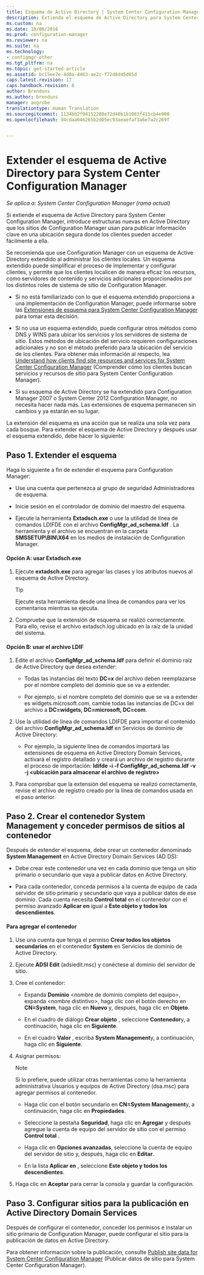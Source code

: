 ```yaml
---
title: Esquema de Active Directory | System Center Configuration Manager
description: Extienda el esquema de Active Directory para System Center Configuration Manager a fin de simplificar el proceso de implementar y configurar clientes.
ms.custom: na
ms.date: 10/06/2016
ms.prod: configuration-manager
ms.reviewer: na
ms.suite: na
ms.technology:
- configmgr-other
ms.tgt_pltfrm: na
ms.topic: get-started-article
ms.assetid: bc15ee7e-4d0a-4463-ae2c-f72d8d45d65d
caps.latest.revision: 17
caps.handback.revision: 0
author: Brenduns
ms.author: brenduns
manager: angrobe
translationtype: Human Translation
ms.sourcegitcommit: 1134bb2f04152288e72d40b1b1083f415cb4e900
ms.openlocfilehash: d4cdaa646265b2d05ec93aeaefaf3a6e7a2c269f


---
```

# <a name="extend-the-active-directory-schema-for-system-center-configuration-manager"></a>Extender el esquema de Active Directory para System Center Configuration Manager

*Se aplica a: System Center Configuration Manager (rama actual)*

Si extiende el esquema de Active Directory para System Center Configuration Manager, introduce estructuras nuevas en Active Directory que los sitios de Configuration Manager usan para publicar información clave en una ubicación segura donde los clientes pueden acceder fácilmente a ella.  

 Se recomienda que use Configuration Manager con un esquema de Active Directory extendido al administrar los clientes locales. Un esquema extendido puede simplificar el proceso de implementar y configurar clientes, y permite que los clientes localicen de manera eficaz los recursos, como servidores de contenido y servicios adicionales proporcionados por los distintos roles de sistema de sitio de Configuration Manager.  

-   Si no está familiarizado con lo que el esquema extendido proporciona a una implementación de Configuration Manager, puede informarse sobre las [Extensiones de esquema para System Center Configuration Manager](../../../core/plan-design/network/schema-extensions.md) para tomar esta decisión.  

-   Si no usa un esquema extendido, puede configurar otros métodos como DNS y WINS para ubicar los servicios y los servidores de sistema de sitio. Estos métodos de ubicación del servicio requieren configuraciones adicionales y no son el método preferido para la ubicación del servicio de los clientes. Para obtener más información al respecto, lea [Understand how clients find site resources and services for System Center Configuration Manager](../../../core/plan-design/hierarchy/understand-how-clients-find-site-resources-and-services.md) (Comprender cómo los clientes buscan servicios y recursos de sitio para System Center Configuration Manager).  

-   Si su esquema de Active Directory se ha extendido para Configuration Manager 2007 o System Center 2012 Configuration Manager, no necesita hacer nada más. Las extensiones de esquema permanecen sin cambios y ya estarán en su lugar.  

La extensión del esquema es una acción que se realiza una sola vez para cada bosque. Para extender el esquema de Active Directory y después usar el esquema extendido, debe hacer lo siguiente:  

## <a name="step-1-extend-the-schema"></a>Paso 1. Extender el esquema  
Haga lo siguiente a fin de extender el esquema para Configuration Manager:  

-   Use una cuenta que pertenezca al grupo de seguridad Administradores de esquema.  

-   Inicie sesión en el controlador de dominio del maestro del esquema.  

-   Ejecute la herramienta **Extadsch.exe** o use la utilidad de línea de comandos LDIFDE con el archivo **ConfigMgr_ad_schema.ldf** . La herramienta y el archivo se encuentran en la carpeta **SMSSETUP\BIN\X64** en los medios de instalación de Configuration Manager.  

#### <a name="option-a-use-extadschexe"></a>Opción A: usar Extadsch.exe  

1.  Ejecute **extadsch.exe** para agregar las clases y los atributos nuevos al esquema de Active Directory.  

    > [!TIP]  
    >  Ejecute esta herramienta desde una línea de comandos para ver los comentarios mientras se ejecuta.  

2.  Compruebe que la extensión de esquema se realizó correctamente. Para ello, revise el archivo extadsch.log ubicado en la raíz de la unidad del sistema.  

#### <a name="option-b-use-the-ldif-file"></a>Opción B: usar el archivo LDIF  

1.  Edite el archivo **ConfigMgr_ad_schema.ldf** para definir el dominio raíz de Active Directory que desea extender:  

    -   Todas las instancias del texto **DC=x** del archivo deben reemplazarse por el nombre completo del dominio que se va a extender.  

    -   Por ejemplo, si el nombre completo del dominio que se va a extender es widgets.microsoft.com, cambie todas las instancias de DC=x del archivo a **DC=widgets, DC=microsoft, DC=com**.  

2.  Use la utilidad de línea de comandos LDIFDE para importar el contenido del archivo **ConfigMgr_ad_schema.ldf** en Servicios de dominio de Active Directory:  

    -   Por ejemplo, la siguiente línea de comandos importará las extensiones de esquema en Active Directory Domain Services, activará el registro detallado y creará un archivo de registro durante el proceso de importación: **ldifde -i -f ConfigMgr_ad_schema.ldf -v -j &lt;ubicación para almacenar el archivo de registro\>**  

3.  Para comprobar que la extensión del esquema se realizó correctamente, revise el archivo de registro creado por la línea de comandos usada en el paso anterior.  

## <a name="step-2-create-the-system-management-container-and-grant-sites-permissions-to-the-container"></a>Paso 2.  Crear el contenedor System Management y conceder permisos de sitios al contenedor  
 Después de extender el esquema, debe crear un contenedor denominado **System Management** en Active Directory Domain Services (AD DS):  

-   Debe crear este contenedor una vez en cada dominio que tenga un sitio primario o secundario que vaya a publicar datos en Active Directory.  

-   Para cada contenedor, conceda permisos a la cuenta de equipo de cada servidor de sitio primario y secundario que vaya a publicar datos de ese dominio. Cada cuenta necesita **Control total** en el contenedor con el permiso avanzado **Aplicar en** igual a **Este objeto y todos los descendientes**.  

#### <a name="to-add-the-container"></a>Para agregar el contenedor  

1.  Use una cuenta que tenga el permiso **Crear todos los objetos secundarios** en el contenedor **System** en Servicios de dominio de Active Directory.  

2.  Ejecute **ADSI Edit** (adsiedit.msc) y conéctese al dominio del servidor de sitio.  

3.  Cree el contenedor:  

    -   Expanda **Dominio** &lt;nombre de dominio completo del equipo\>, expanda &lt;nombre distintivo\>, haga clic con el botón derecho en **CN=System**, haga clic en **Nuevo** y, después, haga clic en **Objeto**.  

    -   En el cuadro de diálogo **Crear objeto** , seleccione **Contenedor**y, a continuación, haga clic en **Siguiente**.  

    -   En el cuadro **Valor** , escriba **System Management**y, a continuación, haga clic en **Siguiente**.  

4.  Asignar permisos:  

    > [!NOTE]  
    >  Si lo prefiere, puede utilizar otras herramientas como la herramienta administrativa Usuarios y equipos de Active Directory (dsa.msc) para agregar permisos al contenedor.  

    -   Haga clic con el botón secundario en **CN=System Management**y, a continuación, haga clic en **Propiedades**.  

    -   Seleccione la pestaña **Seguridad**, haga clic en **Agregar** y después agregue la cuenta de equipo del servidor de sitio con el permiso  
        **Control total** .  

    -   Haga clic en **Opciones avanzadas**, seleccione la cuenta de equipo del servidor de sitio y, después, haga clic en **Editar**.  

    -   En la lista **Aplicar en** , seleccione **Este objeto y todos los descendientes**.  

5.  Haga clic en **Aceptar** para cerrar la consola y guardar la configuración.  

## <a name="step-3-configure-sites-to-publish-to-active-directory-domain-services"></a>Paso 3. Configurar sitios para la publicación en Active Directory Domain Services  
 Después de configurar el contenedor, conceder los permisos e instalar un sitio primario de Configuration Manager, puede configurar el sitio para la publicación de datos en Active Directory.  

 Para obtener información sobre la publicación, consulte [Publish site data for System Center Configuration Manager](../../../core/servers/deploy/configure/publish-site-data.md) (Publicar datos de sitio para System Center Configuration Manager).  



<!--HONumber=Nov16_HO1-->


